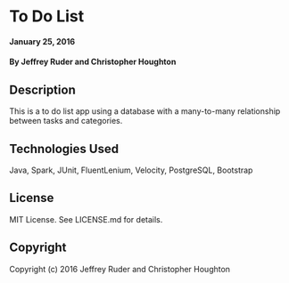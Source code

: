 # To Do List

#### January 25, 2016

#### By Jeffrey Ruder and Christopher Houghton

## Description

This is a to do list app using a database with a many-to-many relationship between tasks and categories.

## Technologies Used

Java, Spark, JUnit, FluentLenium, Velocity, PostgreSQL, Bootstrap

## License

MIT License. See LICENSE.md for details.

## Copyright

Copyright (c) 2016 Jeffrey Ruder and Christopher Houghton
